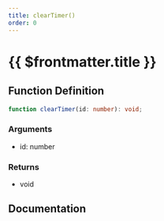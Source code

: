 ```yaml
---
title: clearTimer()
order: 0
---
```


# {{ $frontmatter.title }}

## Function Definition

```ts
function clearTimer(id: number): void;
```

### Arguments

* id: number

### Returns

* void

## Documentation

<!--@include: ./parts/clearTimer.md-->
